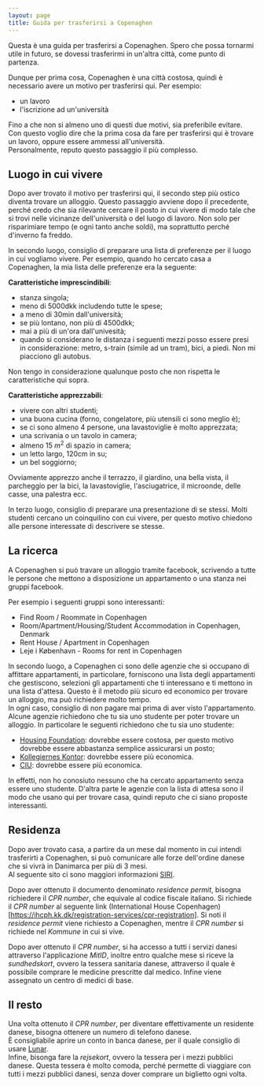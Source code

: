 ```yaml
--- 
layout: page
title: Guida per trasferirsi a Copenaghen
---
```


Questa è una guida per trasferirsi a Copenaghen. Spero che possa tornarmi utile
in futuro, se dovessi trasferirmi in un'altra città, come punto di partenza.  

Dunque per prima cosa, Copenaghen è una città costosa, quindi è necessario avere
un motivo per trasferirsi qui. Per esempio:
- un lavoro
- l'iscrizione ad un'università

Fino a che non si almeno uno di questi due motivi, sia preferibile evitare.
Con questo voglio dire che la prima cosa da fare per trasferirsi qui è trovare
un lavoro, oppure essere ammessi all'università.  
Personalmente, reputo questo passaggio il più complesso.

## Luogo in cui vivere

Dopo aver trovato il motivo per trasferirsi qui, il secondo step più ostico
diventa trovare un alloggio.
Questo passaggio avviene dopo il precedente, perché credo che sia rilevante
cercare il posto in cui vivere di modo tale che si trovi nelle vicinanze
dell'università o del luogo di lavoro. Non solo per risparimiare tempo (e ogni
tanto anche soldi), ma soprattutto perché d'inverno fa freddo.  

In secondo luogo, consiglio di preparare una lista di preferenze per il luogo
in cui vogliamo vivere. Per esempio, quando ho cercato casa a Copenaghen, la mia
lista delle preferenze era la seguente:

**Caratteristiche imprescindibili**:
- stanza singola;
- meno di 5000dkk includendo tutte le spese;
- a meno di 30min dall'università;
- se più lontano, non più di 4500dkk;
- mai a più di un'ora dall'univesità;
- quando si considerano le distanza i seguenti mezzi posso essere presi in
  considerazione: metro, s-train (simile ad un tram), bici, a piedi. Non mi
  piacciono gli autobus.

Non tengo in considerazione qualunque posto che non rispetta le caratteristiche 
qui sopra.

**Caratteristiche apprezzabili**:
- vivere con altri studenti;
- una buona cucina (forno, congelatore, più utensili ci sono meglio è);
- se ci sono almeno 4 persone, una lavastoviglie è molto apprezzata;
- una scrivania o un tavolo in camera;
- almeno 15 $m^2$ di spazio in camera;
- un letto largo, 120cm in su;
- un bel soggiorno;

Ovviamente apprezzo anche il terrazzo, il giardino, una bella vista, il
parcheggio per la bici, la lavastoviglie, l'asciugatrice, il microonde, delle
casse, una palestra ecc.  

In terzo luogo, consiglio di preparare una presentazione di se stessi. Molti
studenti cercano un coinquilino con cui vivere, per questo motivo chiedono alle
persone interessate di descrivere se stesse.

## La ricerca

A Copenaghen si può travare un alloggio tramite facebook, scrivendo a tutte le
persone che mettono a disposizione un appartamento o una stanza nei gruppi
facebook.

Per esempio i seguenti gruppi sono interessanti:
- Find Room / Roommate in Copenhagen
- Room/Apartment/Housing/Student Accommodation in Copenhagen, Denmark
- Rent House / Apartment in Copenhagen
- Leje i København - Rooms for rent in Copenhagen

In secondo luogo, a Copenaghen ci sono delle agenzie che si occupano di
affittare appartamenti, in particolare, forniscono una lista degli appartamenti
che gestiscono, selezioni gli appartamenti che ti interessano e ti mettono in
una lista d'attesa. Questo è il metodo più sicuro ed economico per trovare un 
alloggio, ma può richiedere molto tempo.  
In ogni caso, consiglio di non pagare mai prima di aver visto l'appartamento.
Alcune agenzie richiedono che tu sia uno studente per poter trovare un alloggio.
In particolare le seguenti richiedono che tu sia uno studente:
- [Housing Foundation](https://housingfoundation.dk/): dovrebbe essere costosa,
  per questo motivo dovrebbe essere abbastanza semplice assicurarsi un posto;
- [Kollegiernes Kontor](https://www.kollegierneskontor.dk/): dovrebbe essere
  più economica.
- [CIU](https://www.s.dk/): dovrebbe essere più economica.

In effetti, non ho conosiuto nessuno che ha cercato appartamento senza essere
uno studente. D'altra parte le agenzie con la lista di attesa sono il modo che
usano qui per trovare casa, quindi reputo che ci siano proposte interessanti.

## Residenza

Dopo aver trovato casa, a partire da un mese dal momento in cui intendi
trasferirti a Copenaghen, si può comunicare alle forze dell'ordine danese che si
vivrà in Danimarca per più di 3 mesi.  
Al seguente sito ci sono maggiori informazioni
[SIRI](https://www.nyidanmark.dk/de-DE/You-want-to-apply/Residence-as-a-Nordic-citizen-or-EU-or-EEA-citizen/EU-TUB?anchor=howtoapply).  

Dopo aver ottenuto il documento denominato _residence permit_, bisogna
richiedere il _CPR number_, che equivale al codice fiscale italiano.
Si richiede il _CPR number_ al seguente link (International House
Copenhagen)[https://ihcph.kk.dk/registration-services/cpr-registration]. Si noti
il _residence permit_ viene richiesto a Copenaghen, mentre il _CPR number_ si
richiede nel _Kommune_ in cui si vive.  

Dopo aver ottenuto il _CPR number_, si ha accesso a tutti i servizi danesi
attraverso l'applicazione _MitID_, inoltre entro qualche mese si riceve la
_sundhedskort_, ovvero la tessera sanitaria danese, attraverso il quale è
possibile comprare le medicine prescritte dal medico. Infine viene assegnato un
centro di medici di base.

## Il resto

Una volta ottenuto il _CPR number_, per diventare effettivamente un residente
danese, bisogna ottenere un numero di telefono danese.  
È consigliabile aprire un conto in banca danese, per il quale consiglio
di usare [Lunar](https://www.lunar.app/en/personal).  
Infine, bisonga fare la _rejsekort_, ovvero la tessera per i mezzi pubblici
danese. Questa tessera è molto comoda, perché permette di viaggiare con tutti i
mezzi pubblici danesi, senza dover comprare un biglietto ogni volta.


